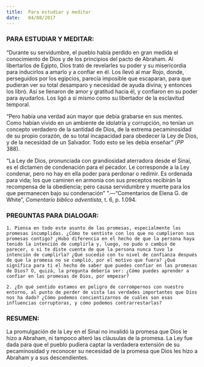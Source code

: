 ```yaml
---
title:  Para estudiar y meditar
date:   04/08/2017
---
```


### PARA ESTUDIAR Y MEDITAR: 

“Durante su servidumbre, el pueblo había perdido en gran medida el conocimiento de Dios y de los principios del pacto de Abraham. Al libertarlos de Egipto, Dios trató de revelarles su poder y su misericordia para inducirlos a amarlo y a confiar en él. Los llevó al mar Rojo, donde, perseguidos por los egipcios, parecía imposible que escaparan, para que pudieran ver su total desamparo y necesidad de ayuda divina; y entonces los libró. Así se llenaron de amor y gratitud hacia él, y confiaron en su poder para ayudarlos. Los ligó a sí mismo como su libertador de la esclavitud temporal.

“Pero había una verdad aún mayor que debía grabarse en sus mentes. Como habían vivido en un ambiente de idolatría y corrupción, no tenían un concepto verdadero de la santidad de Dios, de la extrema pecaminosidad de su propio corazón, de su total incapacidad para obedecer la Ley de Dios, y de la necesidad de un Salvador. Todo esto se les debía enseñar” (*PP* 388).

“La Ley de Dios, pronunciada con grandiosidad aterradora desde el Sinaí, es el dictamen de condenación para el pecador. Le corresponde a la Ley condenar, pero no hay en ella poder para perdonar o redimir. Es ordenada para vida; los que caminen en armonía con sus preceptos recibirán la recompensa de la obediencia; pero causa servidumbre y muerte para los que permanecen bajo su condenación” ”.—“Comentarios de Elena G. de White”, *Comentario bíblico adventista*, t. 6, p. 1.094.

### PREGUNTAS PARA DIALOGAR:
`1. Piensa en todo este asunto de las promesas, especialmente las promesas incumplidas. ¿Cómo te sentiste con los que no cumplieron sus promesas contigo? ¿Hubo diferencia en el hecho de que la persona haya tenido la intención de cumplirla y, luego, no pudo o cambió de parecer, o si te diste cuenta de que la persona nunca tuvo la intención de cumplirla? ¿Qué sucedió con tu nivel de confianza después de que la promesa no se cumplió, por el motivo que fuera? ¿Qué significa para ti el hecho de saber que puedes confiar en las promesas de Dios? O, quizá, la pregunta debería ser: ¿Cómo puedes aprender a confiar en las promesas de Dios, por empezar?`

`2. ¿En qué sentido estamos en peligro de corrompernos con nuestro entorno, al punto de perder de vista las verdades importantes que Dios nos ha dado? ¿Cómo podemos concientizarnos de cuáles son esas influencias corruptoras, y cómo podemos contrarrestarlas?`

### RESUMEN: 

La promulgación de la Ley en el Sinaí no invalidó la promesa que Dios le hizo a Abraham, ni tampoco alteró las cláusulas de la promesa. La Ley fue dada para que el pueblo pudiera captar la verdadera extensión de su pecaminosidad y reconocer su necesidad de la promesa que Dios les hizo a Abraham y a sus descendientes.